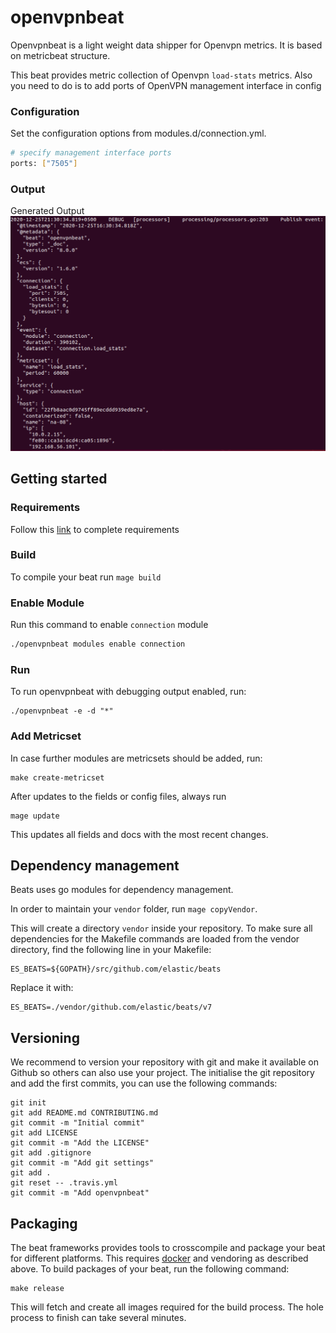 # openvpnbeat

Openvpnbeat is a light weight data shipper for Openvpn metrics. It is based on metricbeat structure.

This beat provides metric collection of Openvpn `load-stats` metrics. Also you need to do is to add ports of OpenVPN management interface in config

### Configuration
Set the configuration options from modules.d/connection.yml.
```bash
# specify management interface ports
ports: ["7505"]
```

### Output
Generated Output
![Output](event.png)

## Getting started

### Requirements

Follow this [link](https://www.elastic.co/guide/en/beats/devguide/current/creating-beat-from-metricbeat.html) to complete requirements

### Build

To compile your beat run `mage build`

### Enable Module

Run this command to enable `connection` module
```bash
./openvpnbeat modules enable connection
```

### Run

To run openvpnbeat with debugging output enabled, run:
```
./openvpnbeat -e -d "*"
```
### Add Metricset

In case further modules are metricsets should be added, run:

```
make create-metricset
```

After updates to the fields or config files, always run

```
mage update
```

This updates all fields and docs with the most recent changes.

## Dependency management

Beats uses go modules for dependency management.

In order to maintain your `vendor` folder, run `mage copyVendor`.

This will create a directory `vendor` inside your repository. To make sure all dependencies for the Makefile commands are loaded from the vendor directory, find the following line in your Makefile:

```
ES_BEATS=${GOPATH}/src/github.com/elastic/beats
```

Replace it with:
```
ES_BEATS=./vendor/github.com/elastic/beats/v7
```


## Versioning

We recommend to version your repository with git and make it available on Github so others can also use your project. The initialise the git repository and add the first commits, you can use the following commands:

```
git init
git add README.md CONTRIBUTING.md
git commit -m "Initial commit"
git add LICENSE
git commit -m "Add the LICENSE"
git add .gitignore
git commit -m "Add git settings"
git add .
git reset -- .travis.yml
git commit -m "Add openvpnbeat"
```

## Packaging

The beat frameworks provides tools to crosscompile and package your beat for different platforms. This requires [docker](https://www.docker.com/) and vendoring as described above. To build packages of your beat, run the following command:

```
make release
```

This will fetch and create all images required for the build process. The hole process to finish can take several minutes.
